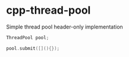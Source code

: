 # cpp-thread-pool

Simple thread pool header-only implementation

```cpp
ThreadPool pool;

pool.submit([](){});
```
